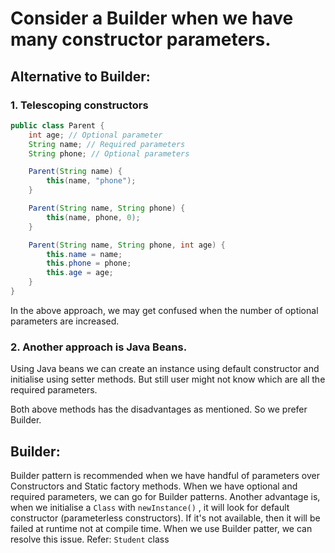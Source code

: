 # Consider a Builder when we have many constructor parameters.

## Alternative to Builder:

### 1. Telescoping constructors

```java
public class Parent {
    int age; // Optional parameter
    String name; // Required parameters
    String phone; // Optional parameters

    Parent(String name) {
        this(name, "phone");
    }

    Parent(String name, String phone) {
        this(name, phone, 0);
    }

    Parent(String name, String phone, int age) {
        this.name = name;
        this.phone = phone;
        this.age = age;
    }
}
```
In the above approach, we may get confused when the number of optional parameters are increased. 

### 2. Another approach is Java Beans.
Using Java beans we can create an instance using default constructor and initialise using setter methods. But still user might not know which are all the required parameters.

Both above methods has the disadvantages as mentioned. So we prefer Builder.

## Builder:
Builder pattern is recommended when we have handful of parameters over Constructors and Static factory methods. When we have optional and required parameters, we can go for Builder patterns.
Another advantage is, when we initialise a `Class` with `newInstance()` , it will look for default constructor (parameterless constructors). If it's not available, then it will be failed at runtime not at compile time. When we use Builder patter, we can resolve this issue.
Refer: `Student` class

